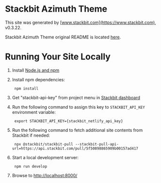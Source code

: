 # Stackbit Azimuth Theme

This site was generated by [www.stackbit.com](https://www.stackbit.com), v0.3.22.

Stackbit Azimuth Theme original README is located [here](./README.theme.md).

# Running Your Site Locally

1. Install [Node.js and npm](https://nodejs.org/en/)

1. Install npm dependencies:

        npm install

1. Get "stackbit-api-key" from project menu in [Stackbit dashboard](https://app.stackbit.com/dashboard)

1. Run the following command to assign this key to `STACKBIT_API_KEY` environment variable:

        export STACKBIT_API_KEY={stackbit_netlify_api_key}

1. Run the following command to fetch additional site contents from Stackbit if needed:

        npx @stackbit/stackbit-pull --stackbit-pull-api-url=https://api.stackbit.com/pull/5f50898865909b00157ad417

1. Start a local development server:

        npm run develop

1. Browse to [http://localhost:8000/](http://localhost:8000/)
